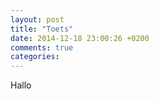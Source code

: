 ```yaml
---
layout: post
title: "Toets"
date: 2014-12-18 23:00:26 +0200
comments: true
categories: 
---
```


Hallo